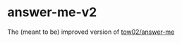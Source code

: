 # answer-me-v2

The (meant to be) improved version of [tow02/answer-me](https://github.com/tow02/answer-me)
